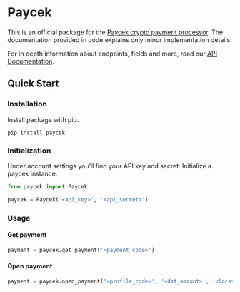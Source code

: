# Paycek

This is an official package for the [Paycek crypto payment processor](https://paycek.io). The documentation provided in code explains only minor implementation details.

For in depth information about endpoints, fields and more, read our [API Documentation](https://paycek.io/api/docs).

## Quick Start

### Installation

Install package with pip.

```shell
pip install paycek
```

### Initialization

Under account settings you’ll find your API key and secret. Initialize a paycek instance.

```python
from paycek import Paycek

paycek = Paycek('<api_key>', '<api_secret>')
```

### Usage

#### Get payment
```python
payment = paycek.get_payment('<payment_code>')
```

#### Open payment
```python
payment = paycek.open_payment('<profile_code>', '<dst_amount>', '<location_id>')
```